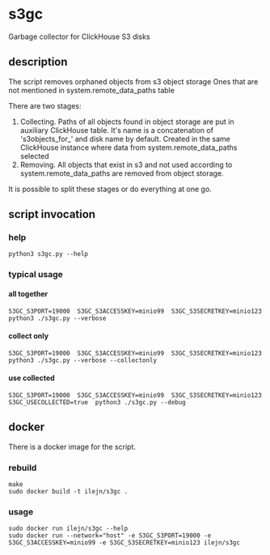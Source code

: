 # s3gc
Garbage collector for ClickHouse S3 disks

## description
The script removes orphaned objects from s3 object storage
  Ones that are not mentioned in system.remote_data_paths table

There are two stages:
1. Collecting.
     Paths of all objects found in object storage are put in auxiliary ClickHouse table.
       It's name is a concatenation of 's3objects_for_' and disk name by default.
       Created in the same ClickHouse instance where data from system.remote_data_paths selected
2. Removing.
     All objects that exist in s3 and not used according to system.remote_data_paths
       are removed from object storage.

It is possible to split these stages or do everything at one go.

## script invocation
### help
```
python3 s3gc.py --help
```
### typical usage
#### all together
```
S3GC_S3PORT=19000  S3GC_S3ACCESSKEY=minio99  S3GC_S3SECRETKEY=minio123  python3 ./s3gc.py --verbose
```
#### collect only
```
S3GC_S3PORT=19000  S3GC_S3ACCESSKEY=minio99  S3GC_S3SECRETKEY=minio123  python3 ./s3gc.py --verbose --collectonly
```
#### use collected
```
S3GC_S3PORT=19000  S3GC_S3ACCESSKEY=minio99  S3GC_S3SECRETKEY=minio123 S3GC_USECOLLECTED=true  python3 ./s3gc.py --debug
```

## docker
There is a docker image for the script.

### rebuild
```
make
sudo docker build -t ilejn/s3gc .
```

### usage
```
sudo docker run ilejn/s3gc --help
sudo docker run --network="host" -e S3GC_S3PORT=19000 -e S3GC_S3ACCESSKEY=minio99 -e S3GC_S3SECRETKEY=minio123 ilejn/s3gc
```

